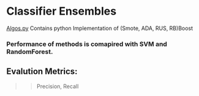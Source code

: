 # Classifier Ensembles
[Algos.py]() Contains python Implementation of (Smote, ADA, RUS, RB)Boost 
### Performance of methods is comapired with SVM and RandomForest.
## Evalution Metrics: 
>>Precision, Recall
